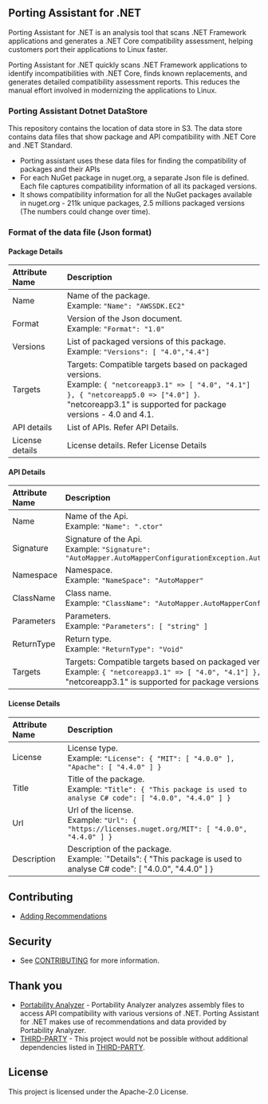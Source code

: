 ## Porting Assistant for .NET
Porting Assistant for .NET is an analysis tool that scans .NET Framework applications and generates a .NET Core compatibility assessment, helping customers port their applications to Linux faster.

Porting Assistant for .NET quickly scans .NET Framework applications to identify incompatibilities with .NET Core, finds known replacements, and generates detailed compatibility assessment reports. This reduces the manual effort involved in modernizing the applications to Linux.

### Porting Assistant Dotnet DataStore
This repository contains the location of data store in S3. The data store contains data files that show package and API compatibility with .NET Core and .NET Standard. 

* Porting assistant uses these data files for finding the compatibility of packages and their APIs
* For each NuGet package in nuget.org, a separate Json file is defined. Each file captures compatibility information of all its packaged versions.
* It shows compatibility information for all the NuGet packages available in nuget.org - 211k unique packages, 2.5 millions packaged versions (The numbers could change over time).

### Format of the data file (Json format)
#### Package Details
| Attribute Name | Description |
| :----------- | :---------- |
| Name | Name of the package. <br/> Example: `"Name": "AWSSDK.EC2"`|
| Format | Version of the Json document.<br/>Example: `"Format": "1.0"` |
| Versions |  List of packaged versions of this package. <br/>Example: `"Versions": [ "4.0","4.4"]` |
| Targets |  Targets: Compatible targets based on packaged versions. <br/>Example: `{ "netcoreapp3.1" => [ "4.0", "4.1"] }, { "netcoreapp5.0 => ["4.0"] }`. <br/>"netcoreapp3.1" is supported for package versions - 4.0 and 4.1. |
| API details | List of APIs. Refer API Details. | 
| License details | License details. Refer License Details |


#### API Details
| Attribute Name | Description |
| :------ | :---------- |
| Name | Name of the Api. <br/>Example: `"Name": ".ctor"` |
| Signature | Signature of the Api. <br/>Example: `"Signature": "AutoMapper.AutoMapperConfigurationException.AutoMapperConfigurationException(string)"`  |
| Namespace | Namespace.  <br/>Example: `"NameSpace": "AutoMapper"` |
| ClassName | Class name.  <br/>Example: `"ClassName": "AutoMapper.AutoMapperConfigurationException"` |
| Parameters | Parameters. <br/>Example: `"Parameters": [ "string" ]`  |
| ReturnType | Return type. <br/>Example: `"ReturnType": "Void"` |
| Targets |  Targets: Compatible targets based on packaged versions. <br/>Example: `{ "netcoreapp3.1" => [ "4.0", "4.1"] }, { "netcoreapp5.0 => ["4.0"] }`. <br/>"netcoreapp3.1" is supported for package versions - 4.0 and 4.1. |

#### License Details
| Attribute Name | Description |
| :------ | :---------- |
| License | License type. <br/>Example: `"License": { "MIT": [ "4.0.0" ], "Apache": [ "4.4.0" ] }`  |
| Title |  Title of the package. <br/>Example: `"Title": { "This package is used to analyse C# code": [ "4.0.0", "4.4.0" ] }` |
| Url |  Url of the license. <br/>Example: `"Url": { "https://licenses.nuget.org/MIT": [ "4.0.0", "4.4.0" ] }` |
| Description | Description of the package. <br/>Example: `"Details": { "This package is used to analyse C# code": [ "4.0.0", "4.4.0" ] }  |

## Contributing
* [Adding Recommendations](https://github.com/aws/porting-assistant-dotnet-datastore/blob/master/RECOMMENDATIONS.md)

## Security
* See [CONTRIBUTING](CONTRIBUTING.md#security-issue-notifications) for more information.

## Thank you
* [Portability Analyzer](https://github.com/microsoft/dotnet-apiport) - Portability Analyzer analyzes assembly files to access API compatibility with various versions of .NET. Porting Assistant for .NET makes use of recommendations and data provided by Portability Analyzer.
* [THIRD-PARTY](./THIRD-PARTY.md) - This project would not be possible without additional dependencies listed in [THIRD-PARTY](./THIRD-PARTY.md).


## License

This project is licensed under the Apache-2.0 License.

